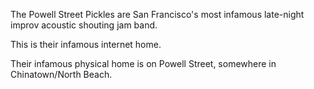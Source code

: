 The Powell Street Pickles are San Francisco's most infamous late-night improv acoustic shouting jam band.

This is their infamous internet home.

Their infamous physical home is on Powell Street, somewhere in Chinatown/North Beach.
